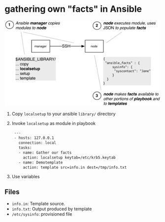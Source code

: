 # gathering own "facts" in Ansible


![Ansible Facts](https://github.com/jpmens/ansible-facts/raw/master/ansible-facts-local.png)


1. Copy `localsetup` to your ansible `library/` directory
2. Invoke `localsetup` as module in playbook

		---
		- hosts: 127.0.0.1
		  connection: local
		  tasks:
		  - name: Gather our facts
		    action: localsetup keytab=/etc/krb5.keytab
		  - name: Demotemplate
		    action: template src=info.in dest=/tmp/info.txt
3. Use variables

## Files

* `info.in`: Template source.
* `info.txt`: Output produced by template
* `/etc/sysinfo`: provisioned file
